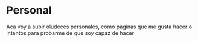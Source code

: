 # Personal
Aca voy a subir oludeces personales, como paginas que me gusta hacer o intentos para probarme de que soy capaz de hacer
